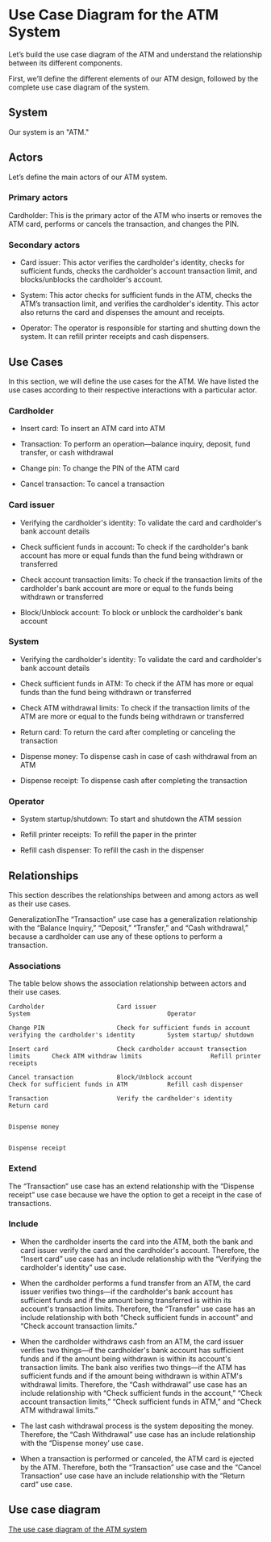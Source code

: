 # Use Case Diagram for the ATM System
Let’s build the use case diagram of the ATM and understand the relationship between its different components.

First, we’ll define the different elements of our ATM design, followed by the complete use case diagram of the system.

## System
Our system is an "ATM."

## Actors
Let’s define the main actors of our ATM system.

### Primary actors
Cardholder: This is the primary actor of the ATM who inserts or removes the ATM card, performs or cancels the transaction, and changes the PIN.


### Secondary actors
- Card issuer: This actor verifies the cardholder's identity, checks for sufficient funds, checks the cardholder's account transaction limit, and blocks/unblocks the cardholder's account.

- System: This actor checks for sufficient funds in the ATM, checks the ATM’s transaction limit, and verifies the cardholder's identity. This actor also returns the card and dispenses the amount and receipts.

- Operator: The operator is responsible for starting and shutting down the system. It can refill printer receipts and cash dispensers.

## Use Cases
In this section, we will define the use cases for the ATM. We have listed the use cases according to their respective interactions with a particular actor.

### Cardholder
- Insert card: To insert an ATM card into ATM

- Transaction: To perform an operation—balance inquiry, deposit, fund transfer, or cash withdrawal

- Change pin: To change the PIN of the ATM card

- Cancel transaction: To cancel a transaction

### Card issuer
- Verifying the cardholder's identity: To validate the card and cardholder's bank account details

- Check sufficient funds in account: To check if the cardholder's bank account has more or equal funds than the fund being withdrawn or transferred

- Check account transaction limits: To check if the transaction limits of the cardholder's bank account are more or equal to the funds being withdrawn or transferred

- Block/Unblock account: To block or unblock the cardholder's bank account

### System
- Verifying the cardholder's identity: To validate the card and cardholder's bank account details

- Check sufficient funds in ATM: To check if the ATM has more or equal funds than the fund being withdrawn or transferred

- Check ATM withdrawal limits: To check if the transaction limits of the ATM are more or equal to the funds being withdrawn or transferred

- Return card: To return the card after completing or canceling the transaction

- Dispense money: To dispense cash in case of cash withdrawal from an ATM

- Dispense receipt: To dispense cash after completing the transaction

### Operator
- System startup/shutdown: To start and shutdown the ATM session

- Refill printer receipts: To refill the paper in the printer

- Refill cash dispenser: To refill the cash in the dispenser

## Relationships
This section describes the relationships between and among actors as well as their use cases.

GeneralizationThe “Transaction” use case has a generalization relationship with the “Balance Inquiry,” “Deposit,” “Transfer,” and “Cash withdrawal,” because a cardholder can use any of these options to perform a transaction.

### Associations
The table below shows the association relationship between actors and their use cases.
```
Cardholder                    Card issuer                                      System                                      Operator

Change PIN                    Check for sufficient funds in account            verifying the cardholder's identity         System startup/ shutdown

Insert card                   Check cardholder account transection limits      Check ATM withdraw limits                   Refill printer receipts

Cancel transaction            Block/Unblock account                            Check for sufficient funds in ATM           Refill cash dispenser

Transaction                   Verify the cardholder's identity                 Return card

                                                                               Dispense money

                                                                               Dispense receipt
```
### Extend
The “Transaction” use case has an extend relationship with the “Dispense receipt” use case because we have the option to get a receipt in the case of transactions.


### Include
- When the cardholder inserts the card into the ATM, both the bank and card issuer verify the card and the cardholder's account. Therefore, the “Insert card” use case has an include relationship with the “Verifying the cardholder's identity” use case.

- When the cardholder performs a fund transfer from an ATM, the card issuer verifies two things—if the cardholder's bank account has sufficient funds and if the amount being transferred is within its account's transaction limits. Therefore, the “Transfer” use case has an include relationship with both “Check sufficient funds in account” and “Check account transaction limits.”

- When the cardholder withdraws cash from an ATM, the card issuer verifies two things—if the cardholder's bank account has sufficient funds and if the amount being withdrawn is within its account's transaction limits. The bank also verifies two things—if the ATM has sufficient funds and if the amount being withdrawn is within ATM's withdrawal limits. Therefore, the “Cash withdrawal” use case has an include relationship with “Check sufficient funds in the account,” “Check account transaction limits,” “Check sufficient funds in ATM,” and “Check ATM withdrawal limits.”

- The last cash withdrawal process is the system depositing the money. Therefore, the “Cash Withdrawal” use case has an include relationship with the “Dispense money’ use case.

- When a transaction is performed or canceled, the ATM card is ejected by the ATM. Therefore, both the “Transaction” use case and the “Cancel Transaction” use case have an include relationship with the “Return card” use case.

## Use case diagram

[The use case diagram of the ATM system](./atm.png)

